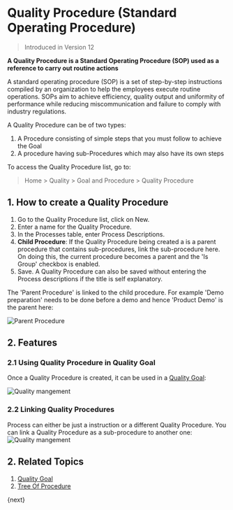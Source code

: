 <!-- add-breadcrumbs -->
# Quality Procedure (Standard Operating Procedure)

> Introduced in Version 12

**A Quality Procedure is a Standard Operating Procedure (SOP) used as a reference to carry out routine actions**

A standard operating procedure (SOP) is a set of step-by-step instructions compiled by an organization to help the employees execute routine operations. SOPs aim to achieve efficiency, quality output and uniformity of performance while reducing miscommunication and failure to comply with industry regulations.

A Quality Procedure can be of two types:
  1. A Procedure consisting of simple steps that you must follow to achieve the Goal
  1. A procedure having sub-Procedures which may also have its own steps

To access the Quality Procedure list, go to:
> Home > Quality > Goal and Procedure > Quality Procedure

## 1. How to create a Quality Procedure
1. Go to the Quality Procedure list, click on New.
1. Enter a name for the Quality Procedure.
1. In the Processes table, enter Process Descriptions.
1. **Child Procedure**: If the Quality Procedure being created a is a parent procedure that contains sub-procedures, link the sub-procedure here. On doing this, the current procedure becomes a parent and the 'Is Group' checkbox is enabled.
1. Save.
  A Quality Procedure can also be saved without entering the Process descriptions if the title is self explanatory.

The 'Parent Procedure' is linked to the child procedure. For example 'Demo preparation' needs to be done before a demo and hence 'Product Demo' is the parent here:

![Parent Procedure](/docs/assets/img/quality-management/procedure-parent.png)

## 2. Features

### 2.1 Using Quality Procedure in Quality Goal
Once a Quality Procedure is created, it can be used in a [Quality Goal](/docs/user/manual/en/quality-management/quality_goal):

<img class="screenshot" alt="Quality mangement" src="{{docs_base_url}}/assets/img/quality-management/procedure.gif">

### 2.2 Linking Quality Procedures
Process can either be just a instruction or a different Quality Procedure. You can link a Quality Procedure as a sub-procedure to another one:
<img class="screenshot" alt="Quality mangement" src="{{docs_base_url}}/assets/img/quality-management/procedure-1.gif">

## 2. Related Topics
1. [Quality Goal](/docs/user/manual/en/quality-management/quality_goal)
1. [Tree Of Procedure](/docs/user/manual/en/quality-management/tree_of_procedure)

{next}
